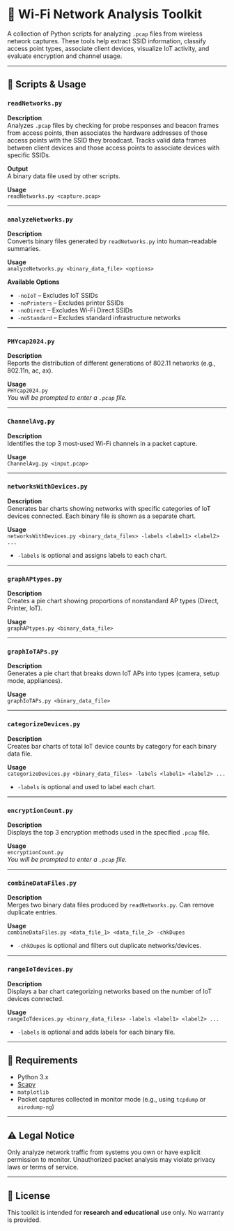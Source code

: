 # 📡 Wi-Fi Network Analysis Toolkit

A collection of Python scripts for analyzing `.pcap` files from wireless network captures. These tools help extract SSID information, classify access point types, associate client devices, visualize IoT activity, and evaluate encryption and channel usage.

---

## 🧩 Scripts & Usage

### `readNetworks.py`

**Description**  
Analyzes `.pcap` files by checking for probe responses and beacon frames from access points, then associates the hardware addresses of those access points with the SSID they broadcast. Tracks valid data frames between client devices and those access points to associate devices with specific SSIDs.

**Output**  
A binary data file used by other scripts.

**Usage**  
`readNetworks.py <capture.pcap>`

---

### `analyzeNetworks.py`

**Description**  
Converts binary files generated by `readNetworks.py` into human-readable summaries.

**Usage**  
`analyzeNetworks.py <binary_data_file> <options>`

**Available Options**  
- `-noIoT` – Excludes IoT SSIDs  
- `-noPrinters` – Excludes printer SSIDs  
- `-noDirect` – Excludes Wi-Fi Direct SSIDs  
- `-noStandard` – Excludes standard infrastructure networks

---

### `PHYcap2024.py`

**Description**  
Reports the distribution of different generations of 802.11 networks (e.g., 802.11n, ac, ax).

**Usage**  
`PHYcap2024.py`  
*You will be prompted to enter a `.pcap` file.*

---

### `ChannelAvg.py`

**Description**  
Identifies the top 3 most-used Wi-Fi channels in a packet capture.

**Usage**  
`ChannelAvg.py <input.pcap>`

---

### `networksWithDevices.py`

**Description**  
Generates bar charts showing networks with specific categories of IoT devices connected. Each binary file is shown as a separate chart.

**Usage**  
`networksWithDevices.py <binary_data_files> -labels <label1> <label2> ...`

- `-labels` is optional and assigns labels to each chart.

---

### `graphAPtypes.py`

**Description**  
Creates a pie chart showing proportions of nonstandard AP types (Direct, Printer, IoT).

**Usage**  
`graphAPtypes.py <binary_data_file>`

---

### `graphIoTAPs.py`

**Description**  
Generates a pie chart that breaks down IoT APs into types (camera, setup mode, appliances).

**Usage**  
`graphIoTAPs.py <binary_data_file>`

---

### `categorizeDevices.py`

**Description**  
Creates bar charts of total IoT device counts by category for each binary data file.

**Usage**  
`categorizeDevices.py <binary_data_files> -labels <label1> <label2> ...`

- `-labels` is optional and used to label each chart.

---

### `encryptionCount.py`

**Description**  
Displays the top 3 encryption methods used in the specified `.pcap` file.

**Usage**  
`encryptionCount.py`  
*You will be prompted to enter a `.pcap` file.*

---

### `combineDataFiles.py`

**Description**  
Merges two binary data files produced by `readNetworks.py`. Can remove duplicate entries.

**Usage**  
`combineDataFiles.py <data_file_1> <data_file_2> -chkDupes`

- `-chkDupes` is optional and filters out duplicate networks/devices.

---

### `rangeIoTdevices.py`

**Description**  
Displays a bar chart categorizing networks based on the number of IoT devices connected.

**Usage**  
`rangeIoTdevices.py <binary_data_files> -labels <label1> <label2> ...`

- `-labels` is optional and adds labels for each binary file.

---

## 🧰 Requirements

- Python 3.x  
- [Scapy](https://scapy.net/)  
- `matplotlib`  
- Packet captures collected in monitor mode (e.g., using `tcpdump` or `airodump-ng`)

---

## ⚠️ Legal Notice

Only analyze network traffic from systems you own or have explicit permission to monitor. Unauthorized packet analysis may violate privacy laws or terms of service.

---

## 📄 License

This toolkit is intended for **research and educational** use only. No warranty is provided.
